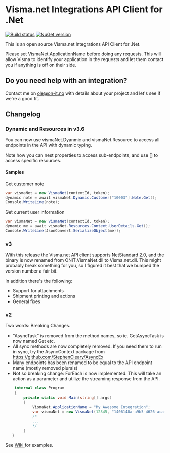 # Visma.net Integrations API Client for .Net

[![Build status](https://github.com/ON-IT/Visma.Net/actions/workflows/dotnet.yml/badge.svg)](https://github.com/ON-IT/Visma.Net/actions/workflows/dotnet.yml) [![NuGet version](https://buildstats.info/nuget/visma.net)](https://www.nuget.org/packages/Visma.net)

This is an open source Visma.net Integrations API Client for .Net.

Please set VismaNet.ApplicationName before doing any requests. This will allow Visma to identify your application in the requests and let them contact you if anything is off on their side.

## Do you need help with an integration?
Contact me on ole@on-it.no with details about your project and let's see if we're a good fit.

## Changelog

### Dynamic and Resources in v3.6

You can now use vismaNet.Dyanmic and vismaNet.Resource to access all endpoints in the API with dynamic typing.

Note how you can nest properties to access sub-endpoints, and use [] to access specific resources.

#### Samples

Get customer note
```csharp
var vismaNet = new VismaNet(contextId, token);
dynamic note = await vismaNet.Dynamic.Customer["10003"].Note.Get();
Console.WriteLine(note);
```

Get current user information
```csharp
var vismaNet = new VismaNet(contextId, token);
dynamic me = await vismaNet.Resources.Context.UserDetails.Get();
Console.WriteLine(JsonConvert.SerializeObject(me));
```

### v3
With this release the Visma.net API client supports NetStandard 2.0, and the binary is now renamed from ONIT.VismaNet.dll to Visma.net.dll. This might probably break something for you, so I figured it best that we bumped the version number a fair bit.

In addition there's the following:
  * Support for attachments
  * Shipment printing and actions
  * General fixes

### v2
Two words: Breaking Changes.

 * "AsyncTask" is removed from the method names, so ie. GetAsyncTask is now named Get etc.
 * All sync methods are now completely removed. If you need them to run in sync, try the AsyncContext package from https://github.com/StephenCleary/AsyncEx
 * Many endpoints has been renamed to be equal to the API endpoint name (mostly removed plurals)
 * Not so breaking change: ForEach<T> is now implemented. This will take an action as a parameter and utilize the streaming response from the API.

```csharp
    internal class Program
    {
        private static void Main(string[] args)
        {
            VismaNet.ApplicationName = "My Awesome Integration";
            var vismaNet = new VismaNet(12345, "1406148a-a9b5-4626-acaf-e485a85b6e0c");
            /*
            ...
            */
        }
   }
```

See [ Wiki ](https://github.com/ON-IT/Visma.Net/wiki) for examples.
